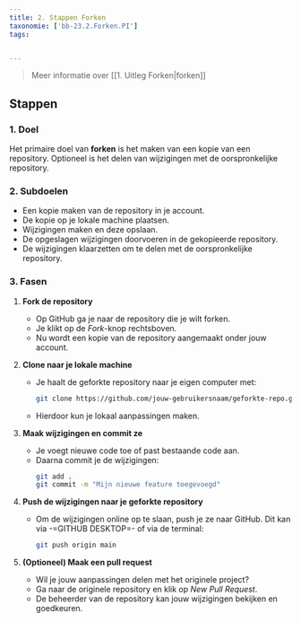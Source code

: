```yaml
---
title: 2. Stappen Forken
taxonomie: ['bb-23.2.Forken.PI']
tags:


---
```


> Meer informatie over [[1. Uitleg Forken|forken]]

## Stappen
### 1. Doel
Het primaire doel van **forken** is het maken van een kopie van een repository. Optioneel is het delen van wijzigingen met de oorspronkelijke repository.

### 2. Subdoelen
  - Een kopie maken van de repository in je account.
  - De kopie op je lokale machine plaatsen.
  - Wijzigingen maken en deze opslaan.
  - De opgeslagen wijzigingen doorvoeren in de gekopieerde repository.
  - De wijzigingen klaarzetten om te delen met de oorspronkelijke repository.

### 3. Fasen
1. **Fork de repository**  
   - Op GitHub ga je naar de repository die je wilt forken.  
   - Je klikt op de *Fork*-knop rechtsboven.  
   - Nu wordt een kopie van de repository aangemaakt onder jouw account.  

2. **Clone naar je lokale machine**  
   - Je haalt de geforkte repository naar je eigen computer met:  
     ```sh
     git clone https://github.com/jouw-gebruikersnaam/geforkte-repo.git
     ```
   - Hierdoor kun je lokaal aanpassingen maken.  

3. **Maak wijzigingen en commit ze**  
   - Je voegt nieuwe code toe of past bestaande code aan.  
   - Daarna commit je de wijzigingen:  
     ```sh
     git add .
     git commit -m "Mijn nieuwe feature toegevoegd"
     ```

4. **Push de wijzigingen naar je geforkte repository**  
   - Om de wijzigingen online op te slaan, push je ze naar GitHub. Dit kan via -=GITHUB DESKTOP=- of via de terminal:
     ```sh
     git push origin main
     ```
   
5. **(Optioneel) Maak een pull request**  
   - Wil je jouw aanpassingen delen met het originele project?  
   - Ga naar de originele repository en klik op *New Pull Request*.  
   - De beheerder van de repository kan jouw wijzigingen bekijken en goedkeuren.  
